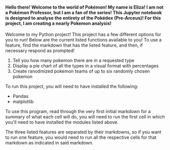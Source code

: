 #### Hello there! Welcome to the world of Pokémon! My name is Eliza! I am not a Pokémon Professor, but I am a fan of the series! This Jupyter notebook is designed to analyse the entirety of the Pokédex (Pre-Arceus)! For this project, I am creating a nearly Pokemon analysis!

Welcome to my Python project! This project has a few different options for you to run! Below are the current listed functions available to you! To use a feature, find the markdown that has the listed feature, and then, if necessary respond as prompted!

1. Tell you how many pokemon there are in a requested type
2. Display a pie chart of all the types in a visual format with percentages
3. Create ranodmized pokemon teams of up to six randomly chosen pokemon



To run this project, you will need to have installed the following:
- Pandas
- matplotlib

To use this program, read through the very first initial markdown for a summary of what each cell will do, you will need to run the first cell in which you'll need to have installed the modules listed above. 


The three listed features are separated by their markdowns, so if you want to run one feature, you would need to run all the respective cells for that markdown as indicated in said markdown.
